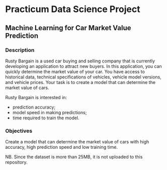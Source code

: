 # Practicum Data Science Project
## Machine Learning for Car Market Value Prediction

### Description
Rusty Bargain is a used car buying and selling company that is currently developing an application to attract new buyers. In this application, you can quickly determine the market value of your car. You have access to historical data, technical specifications of vehicles, vehicle model versions, and vehicle prices. Your task is to create a model that can determine the market value of cars.

Rusty Bargain is interested in:
* prediction accuracy;
* model speed in making predictions;
* time required to train the model.

### Objectives
Create a model that can determine the market value of cars with high accuracy, high prediction speed and low training time.

NB. Since the dataset is more than 25MB, it is not uploaded to this repository.
